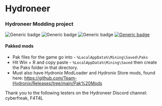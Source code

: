 # Hydroneer
### Hydroneer Modding project
![Generic badge](https://img.shields.io/badge/Game%20Version-1.6.X-orange.svg?style=for-the-badge&logo=habr)
![Generic badge](https://img.shields.io/badge/UE4_Version-4.21-blue.svg?style=for-the-badge&logo=unreal-engine)
![Generic badge](https://img.shields.io/badge/project%20language-c%2B%2B-green.svg?style=for-the-badge&logo=jetbrains)
[![Generic badge](https://img.shields.io/badge/Steam-Click_Here-green.svg?style=for-the-badge&logo=steam)](https://store.steampowered.com/app/1106840/Hydroneer/)

#### Pakked mods
 - Pak files for the game go into - `%LocalAppData%\Mining\Saved\Paks`
 - Hit Win + R and copy paste - `%LocalAppData%\Mining\Saved` then create the Paks folder in that directory.
 - Must also have Hydronix ModLoader and Hydronix Store mods, found here:
 https://github.com/Team-Hydronix/Releases/tree/main/Pak%20Mods
    

Thank you to the following testers on the Hydroneer Discord channel:  cyberfreak, F4T4L

